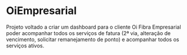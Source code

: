 # OiEmpresarial
Projeto voltado a criar um dashboard para o cliente Oi Fibra Empresarial poder acompanhar todos os serviços de fatura (2ª via, alteração de vencimento, solicitar remanejamento de ponto) e acompanhar todos os serviços ativos.
